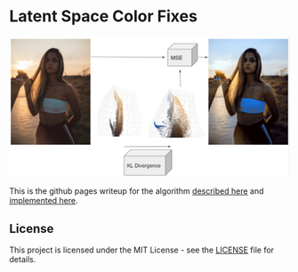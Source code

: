 # Latent Space Color Fixes

<p align="center">
  <img src="diagrams/model1.png" alt="Model Diagram">
</p>

This is the github pages writeup for the algorithm [described here](https://jp-mess.github.io/vae-color-article/) and [implemented here](https://github.com/jp-mess/VAE-Color-Balance/tree/main).

## License

This project is licensed under the MIT License - see the [LICENSE](LICENSE) file for details.

